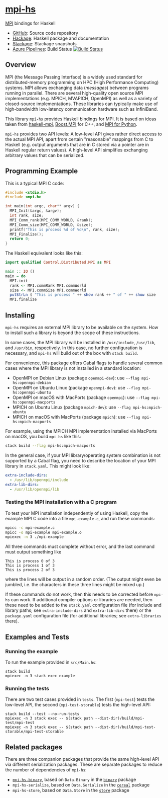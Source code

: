# [mpi-hs](https://github.com/eschnett/mpi-hs)

[MPI](https://www.mpi-forum.org) bindings for Haskell

* [GitHub](https://github.com/eschnett/mpi-hs): Source code repository
* [Hackage](http://hackage.haskell.org/package/mpi-hs): Haskell
  package and documentation
* [Stackage](https://www.stackage.org/package/mpi-hs): Stackage
  snapshots
* [Azure Pipelines](https://dev.azure.com/schnetter/mpi-hs/_build):
  Build Status [![Build
  Status](https://dev.azure.com/schnetter/mpi-hs/_apis/build/status/eschnett.mpi-hs?branchName=master)](https://dev.azure.com/schnetter/mpi-hs/_build/latest?definitionId=8&branchName=master)



## Overview

MPI (the Message Passing Interface) is a widely used standard for
distributed-memory programming on HPC (High Performance Computing)
systems. MPI allows exchanging data (_messages_) between programs
running in parallel. There are several high-quality open source MPI
implementations (e.g. MPICH, MVAPICH, OpenMPI) as well as a variety of
closed-source implementations. These libraries can typically make use
of high-bandwidth low-latency communication hardware such as
InfiniBand.

This library `mpi-hs` provides Haskell bindings for MPI. It is based
on ideas taken from
[haskell-mpi](https://github.com/bjpop/haskell-mpi),
[Boost.MPI](https://www.boost.org/doc/libs/1_64_0/doc/html/mpi.html)
for C++, and [MPI for
Python](https://mpi4py.readthedocs.io/en/stable/).

`mpi-hs` provides two API levels: A low-level API gives rather direct
access to the actual MPI API, apart from certain "reasonable" mappings
from C to Haskell (e.g. output arguments that are in C stored via a
pointer are in Haskell regular return values). A high-level API
simplifies exchanging arbitrary values that can be serialized.



## Programming Example

This is a typical MPI C code:
```C
#include <stdio.h>
#include <mpi.h>

int main(int argc, char** argv) {
  MPI_Init(&argc, &argv);
  int rank, size;
  MPI_Comm_rank(MPI_COMM_WORLD, &rank);
  MPI_Comm_size(MPI_COMM_WORLD, &size);
  printf("This is process %d of %d\n", rank, size);
  MPI_Finalize();
  return 0;
}
```

The Haskell equivalent looks like this:
```Haskell
import qualified Control.Distributed.MPI as MPI

main :: IO ()
main = do
  MPI.init
  rank <- MPI.commRank MPI.commWorld
  size <- MPI.commSize MPI.commWorld
  putStrLn $ "This is process " ++ show rank ++ " of " ++ show size
  MPI.finalize
```



## Installing

`mpi-hs` requires an external MPI library to be available on the
system. How to install such a library is beyond the scope of these
instructions.

<!---
(It is important that the MPI library's include files, libraries, and
executables are installed consistently. A common source of problems is
that there are several MPI implementations available on a system, and
that the default include file `mpi.h`, the library `libmpi.a`, and/or
the executable `mpirun` are provided by different implementations.
This will lead to various problems, often segfaults, since neither the
operating system nor these libraries provide any protection against
such a mismatch.)
-->

In some cases, the MPI library will be installed in `/usr/include`,
`/usr/lib`, and `/usr/bin`, respectively. In this case, no further
configuration is necessary, and `mpi-hs` will build out of the box
with `stack build`.

For convenience, this package offers Cabal flags to handle several
common cases where the MPI library is not installed in a standard
location:

- OpenMPI on Debian Linux (package `openmpi-dev`): use `--flag
  mpi-hs:openmpi-debian`
- OpenMPI on Ubuntu Linux (package `openmpi-dev`): use `--flag
  mpi-hs:openmpi-ubuntu`
- OpenMPI on macOS with MacPorts (package `openmpi`): use `--flag
  mpi-hs:openmpi-macports`
- MPICH on Ubuntu Linux (package `mpich-dev`): use `--flag
  mpi-hs:mpich-ubuntu`
- MPICH on macOS with MacPorts (package `mpich`): use `--flag
  mpi-hs:mpich-macports`

For example, using the MPICH MPI implementation installed via MacPorts
on macOS, you build `mpi-hs` like this:

```sh
stack build --flag mpi-hs:mpich-macports
```

In the general case, if your MPI library/operating system combination
is not supported by a Cabal flag, you need to describe the location of
your MPI library in `stack.yaml`. This might look like:

```yaml
extra-include-dirs:
  - /usr/lib/openmpi/include
extra-lib-dirs:
  - /usr/lib/openmpi/lib
```

### Testing the MPI installation with a C program

To test your MPI installation independently of using Haskell, copy the
example MPI C code into a file `mpi-example.c`, and run these commands:

```sh
mpicc -c mpi-example.c
mpicc -o mpi-example mpi-example.o
mpiexec -n 3 ./mpi-example
```

All three commands must complete without error, and the last command
must output something like

```
This is process 0 of 3
This is process 1 of 3
This is process 2 of 3
```

where the lines will be output in a random order. (The output might
even be jumbled, i.e. the characters in these three lines might be
mixed up.)

If these commands do not work, then this needs to be corrected before
`mpi-hs` can work. If additional compiler options or libraries are
needed, then these need to be added to the `stack.yaml` configuration
file (for include and library paths; see `extra-include-dirs` and
`extra-lib-dirs` there) or the `package.yaml` configuration file (for
additional libraries; see `extra-libraries` there).



## Examples and Tests

### Running the example

To run the example provided in `src/Main.hs`:

```
stack build
mpiexec -n 3 stack exec example
```

### Running the tests

There are two test cases provided in `tests`. The first (`mpi-test`)
tests the low-level API, the second (`mpi-test-storable`) tests the
high-level API:

```
stack build --test --no-run-tests
mpiexec -n 3 stack exec -- $(stack path --dist-dir)/build/mpi-test/mpi-test
mpiexec -n 3 stack exec -- $(stack path --dist-dir)/build/mpi-test-storable/mpi-test-storable
```



## Related packages

There are three companion packages that provide the same high-level
API via different serialization packages. These are separate packages
to reduce the number of dependencies of `mpi-hs`:
- [`mpi-hs-binary`](https://github.com/eschnett/mpi-hs-binary), based
  on `Data.Binary` in the
  [`binary`](https://hackage.haskell.org/package/binary) package
- `mpi-hs-serialize`, based on `Data.Serialize` in the
  [`cereal`](https://hackage.haskell.org/package/cereal) package
- `mpi-hs-store`, based on `Data.Store` in the
  [`store`](https://hackage.haskell.org/package/store) package
